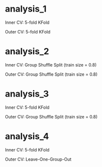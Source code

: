 # analysis_1
Inner CV: 5-fold KFold

Outer CV: 5-fold KFold

# analysis_2
Inner CV: Group Shuffle Split (train size = 0.8)

Outer CV: Group Shuffle Split (train size = 0.8)

# analysis_3
Inner CV: 5-fold KFold

Outer CV: Group Shuffle Split (train size = 0.8)

# analysis_4
Inner CV: 5-fold KFold

Outer CV: Leave-One-Group-Out


